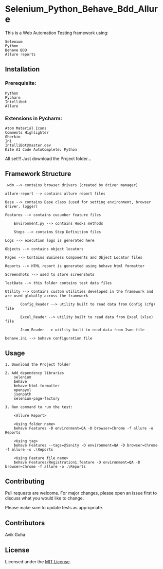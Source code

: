 # Selenium_Python_Behave_Bdd_Allure

This is a Web Automation Testing framework using:

    Selenium
    Python
    Behave BDD
    Allure reports

## Installation

### Prerequisite:

    Python
    Pycharm
    Intellibot
    Allure

### Extensions in Pycharm:

    Atom Material Icons
    Comments Highlighter
    Gherkin
    Ini
    IntelliBot@master.dev
    Kite AI Code AutoComplete: Python

All set!!! Just download the Project folder...

## Framework Structure

    .wdm --> contains browser drivers (created by driver manager)

    allure-report --> contains allure report files

    Base --> contains Base class (used for setting environment, browser driver, logger)

    Features --> contains cucumber feature files

        Environment.py --> contains Hooks methods

        Steps --> contains Step Definition files

    Logs --> execution logs is generated here

    Objects --> contains object locators

    Pages --> Contains Business Components and Object Locator files

    Reports --> HTML report is generated using behave html formatter

    Screenshots --> used to store screenshots

    TestData --> this folder contains test data files

    Utility --> Contains custom utilities developed in the framework and are used globally across the framework

           Config_Reader --> utility built to read data from Config (cfg) file

           Excel_Reader --> utility built to read data from Excel (xlsx) file

           Json_Reader --> utility built to read data from Json file

    behave.ini --> behave configuration file

## Usage

    1. Download the Project folder

    2. Add dependency libraries
        selenium
        behave
        behave-html-formatter
        openpyxl
        jsonpath
        selenium-page-factory

    3. Run command to run the test:

        <Allure Report>

        <Using folder name>
        behave Features -D environment=QA -D browser=Chrome -f allure -o Reports
        
        <Using tag>
        behave Features --tags=@Sanity -D environment=QA -D browser=Chrome -f allure -o .\Reports
        
        <Using Feature file name>
        behave Features/Registration1.feature -D environment=QA -D browser=Chrome -f allure -o .\Reports

## Contributing

   Pull requests are welcome. For major changes, please open an issue first to discuss what you would like to change.

   Please make sure to update tests as appropriate.

## Contributors

   Avik Guha

## License

   Licensed under the [MIT License](LICENSE).

